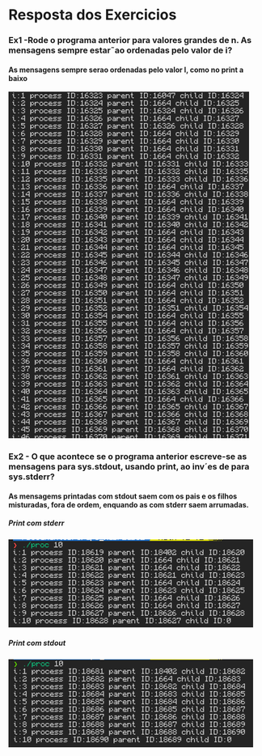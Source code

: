 # Resposta dos Exercicios

### Ex1 -Rode o programa anterior para valores grandes de n. As mensagens sempre estar˜ao ordenadas pelo valor de i?
 
#### As mensagens sempre serao ordenadas pelo valor I, como no print a baixo

![alt](/Lab02/assets/Ex1.png)

### Ex2 - O que acontece se o programa anterior escreve-se as mensagens para sys.stdout, usando print, ao inv´es de para sys.stderr?
 
#### As mensagems printadas com stdout saem com os pais e os filhos misturadas, fora de ordem, enquando as com stderr saem arrumadas.

##### Print com stderr
![alt](/Lab02/assets/Ex2.png)

##### Print com stdout
![alt](/Lab02/assets/Ex2_b.png)

